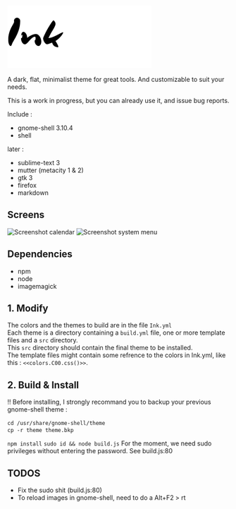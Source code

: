 <!-- ![Ink](logo.png) -->

<div id="container">
    <img src="logo.png" alt="Ink" style="margin: auto"/>
</div>

A dark, flat, minimalist theme for great tools.
And customizable to suit your needs.

This is a work in progress, but you can already use it, and issue bug reports.

Include :

+ gnome-shell 3.10.4
+ shell

later :

+ sublime-text 3
+ mutter (metacity 1 & 2)
+ gtk 3
+ firefox
+ markdown

## Screens

![Screenshot calendar](https://raw.github.com/etnbrd/Ink/master/screens/screen-calendar.png)
![Screenshot system menu](https://raw.github.com/etnbrd/Ink/master/screens/screen-sys.png)

## Dependencies

+ npm
+ node
+ imagemagick

## 1. Modify

The colors and the themes to build are in the file `Ink.yml`  
Each theme is a directory containing a `build.yml` file, one or more template files and a `src` directory.  
This `src` directory should contain the final theme to be installed.  
The template files might contain some refrence to the colors in Ink.yml, like this : `<<colors.C00.css()>>`.

## 2. Build & Install

!! Before installing, I strongly recommand you to backup your previous gnome-shell theme :
```
cd /usr/share/gnome-shell/theme
cp -r theme theme.bkp
```


`npm install`
`sudo id && node build.js`
For the moment, we need sudo privileges without entering the password.
See build.js:80

## TODOS

+ Fix the sudo shit (build.js:80)
+ To reload images in gnome-shell, need to do a Alt+F2 > rt
